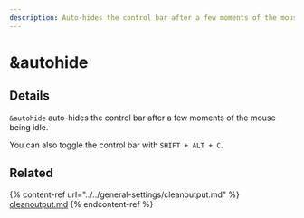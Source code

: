 ```yaml
---
description: Auto-hides the control bar after a few moments of the mouse being idle
---
```


# \&autohide

## Details

`&autohide` auto-hides the control bar after a few moments of the mouse being idle.

You can also toggle the control bar with `SHIFT + ALT + C`.

## Related

{% content-ref url="../../general-settings/cleanoutput.md" %}
[cleanoutput.md](../../general-settings/cleanoutput.md)
{% endcontent-ref %}

